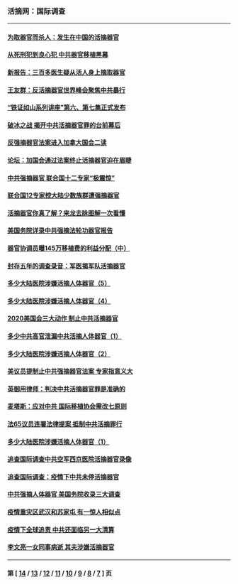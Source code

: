 ### 活摘网：国际调查
---
#### [为取器官而杀人：发生在中国的活摘器官](../../pages/nf5947/n13794731.md?11160430) 
#### [从死刑犯到良心犯 中共器官移植黑幕](../../pages/nf5947/n13764669.md?11160430) 
#### [新报告：三百多医生疑从活人身上摘取器官](../../pages/nf5947/n13703044.md?11160430) 
#### [王友群：反活摘器官世界峰会聚焦中共暴行](../../pages/nf5947/n13250738.md?11160430) 
#### [“铁证如山系列讲座”第六、第七集正式发布](../../pages/nf5947/n13106287.md?11160430) 
#### [破冰之战 揭开中共活摘器官罪的台前幕后](../../pages/nf5947/n13082457.md?11160430) 
#### [反强摘器官法案进入加拿大国会二读](../../pages/nf5947/n13033450.md?11160430) 
#### [论坛：加国会通过法案终止活摘器官迫在眉睫](../../pages/nf5947/n13029839.md?11160430) 
#### [中共强摘器官 联合国十二专家“极震惊”](../../pages/nf5947/n13024313.md?11160430) 
#### [联合国12专家控大陆少数族群遭强摘器官](../../pages/nf5947/n13023877.md?11160430) 
#### [活摘器官你真了解？来龙去脉图解一次看懂](../../pages/nf5947/n13013820.md?11160430) 
#### [美国务院详录中共强摘法轮功器官报告](../../pages/nf5947/n12944519.md?11160430) 
#### [器官协调员曝145万移植费的利益分配（中）](../../pages/nf5947/n12894547.md?11160430) 
#### [封存五年的调查录音：军医揭军队活摘器官](../../pages/nf5947/n12798692.md?11160430) 
#### [多少大陆医院涉嫌活摘人体器官（5）](../../pages/nf5947/n12768383.md?11160430) 
#### [多少大陆医院涉嫌活摘人体器官（4）](../../pages/nf5947/n12664434.md?11160430) 
#### [2020美国会三大动作 制止中共活摘器官](../../pages/nf5947/n12682004.md?11160430) 
#### [多少中共高官泄漏中共活摘人体器官（1）](../../pages/nf5947/n12671234.md?11160430) 
#### [多少大陆医院涉嫌活摘人体器官（2）](../../pages/nf5947/n12655589.md?11160430) 
#### [美议员提制止中共强摘器官法案 专家指意义大](../../pages/nf5947/n12630561.md?11160430) 
#### [英御用律师：判决中共活摘器官罪是准确的](../../pages/nf5947/n12580740.md?11160430) 
#### [麦塔斯：应对中共 国际移植协会需改七原则](../../pages/nf5947/n12514711.md?11160430) 
#### [法65议员连署法律提案 抵制中共活摘罪行](../../pages/nf5947/n12437047.md?11160430) 
#### [多少大陆医院涉嫌活摘人体器官（1）](../../pages/nf5947/n12414284.md?11160430) 
#### [追查国际调查中共空军西京医院活摘器官录像](../../pages/nf5947/n12348837.md?11160430) 
#### [追查国际调查：疫情下中共未停活摘器官](../../pages/nf5947/n12273415.md?11160430) 
#### [中共强摘人体器官 美国务院收录三大调查](../../pages/nf5947/n12181488.md?11160430) 
#### [疫情重灾区武汉和苏家屯 有一惊人相似点](../../pages/nf5947/n12150824.md?11160430) 
#### [疫情下全球追责 中共还面临另一大清算](../../pages/nf5947/n12070397.md?11160430) 
#### [李文亮一女同事病逝 其夫涉嫌活摘器官](../../pages/nf5947/n11957882.md?11160430) 

---
#### 第 [ [14](./14.md?11160430) / [13](./13.md?11160430) / [12](./12.md?11160430) / [11](./11.md?11160430) / [10](./10.md?11160430) / [9](./9.md?11160430) / [8](./8.md?11160430) / [7](./7.md?11160430) ] 页
